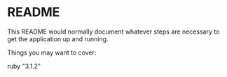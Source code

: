 # README

This README would normally document whatever steps are necessary to get the
application up and running.

Things you may want to cover:

ruby "3.1.2"
